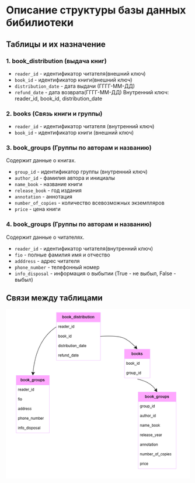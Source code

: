 # Описание структуры базы данных бибилиотеки

## Таблицы и их назначение

### 1. book_distribution (выдача книг)
- `reader_id` - идентификатор читателя(внешний ключ)
- `book_id` - идентификатор книги(внешний ключ)
- `distribution_date` - дата выдачи (ГГГГ-ММ-ДД)
- `refund_date` - дата возврата(ГГГГ-ММ-ДД)
Внутренний ключ: reader_id, book_id, distribution_date

### 2. books (Связь книги и группы)
- `reader_id` - идентификатор читателя (внутренний ключ)
- `book_id` - идентификатор книги (внешний ключ)

### 3. book_groups (Группы по авторам и названию)
Содержит данные о книгах.
- `group_id` - идентификатор группы (внутренний ключ)
- `author_id` - фамилия автора и инициалы
- `name_book` - название книги
- `release_book` - год издания
- `annotation` - аннотация
- `number_of_copies` - количество всевозможных экземпляров
- `price` - цена книги

### 4. book_groups (Группы по авторам и названию)
Содержит данные о читателях.
- `reader_id` - идентификатор читателя(внутренний ключ)
- `fio` - полные фамилия имя и отчество
- `adddress` - адрес читателя
- `phone_number` - телефонный номер
- `info_disposal` - информация о выбытии (True - не выбыл, False - выбыл)

## Связи между таблицами

![Схема базы данных](library_base.png)
